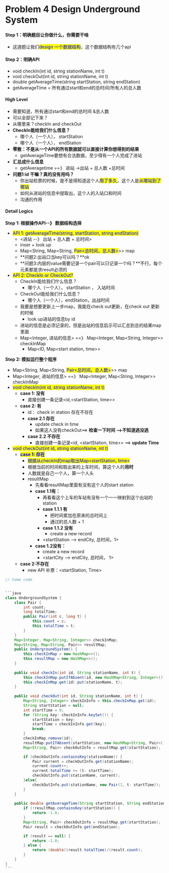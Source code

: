 # Problem 4 Design Underground System

#### Step 1：明确题目让你做什么，你需要干啥

* 这道题让我们<mark style="color:blue;">design 一个数据结构</mark>，这个数据结构有几个api



#### Step 2：明确API

* void checkIn(int id, string stationName, int t)
* void checkOut(int id, string stationName, int t)
* double getAverageTime(string startStation, string endStation)
* getAverageTime = 所有通过start和end的总时间/所有人的总人数



#### High Level

* 需要知道，所有通过start和end的总时间 &总人数
* 可以全部记下来？&#x20;
* 从哪里来？checkIn and checkOut
* **CheckIn能给我们什么信息？**
  * 哪个人（一个人）， startStation
  * 哪个人（一个人）， endStation
* **零散：不是从一个API的所有数据就可以直接计算你想得到的结果**
  * getAverageTime要想有合法数据，至少得有一个人完成了进站
* **汇总成什么信息**
  * getAveragetime ==》 进站 ->出站 + 总人数 +总时间
* **问题1:id 干嘛？真的没有用吗？**
  * 你出站检票的时候，是不是得知道这个人<mark style="color:blue;">用了多久</mark>，这个人是<mark style="color:blue;">从哪站到了哪站</mark>
  * 如何从进站的信息中提取出，这个人的入站口和时间
  * 沟通的作用

#### Detail Logics

**Step 1: 根据操作API--》 数据结构选择**

* <mark style="color:blue;">API 1: getAverageTime(string, startStation, string endStation)</mark>
  * <进站 --》 出站 + 总人数 + 总时间>
  * inser + look up
  * Map\<String, Map\<String, <mark style="color:blue;">Pair<总时间，总人数></mark>>> map
  * **问题2:出站口当key可以吗？**ok
  * **问题3:内层的value需要记录一个pair可以只记录一个吗？**不行，每个元素都是求result必须的
* <mark style="color:blue;">API 2: CheckIn or CheckOut?</mark>
  * CheckIn能给我们什么信息？
    * 哪个人（一个人）， startStation ， 入站时间
  * CheckOut能给我们什么信息？
    * 哪个人（一个人），endStation，出战时间
  * 我要是想要更新上一步map，我能在check out更新，在check out 更新的时候
    * look up进站的信息by id
  * 进站的信息是必须记录的，但是出站的信息启示可以汇总到总的结果map里面
  * Map\<Integer, 进站的信息> ==》 Map\<Integer, Map\<String, Integer>> checkInMap
    * Map\<ID, Map\<start station, time>>

**Step 2: 模拟运行整个程序**

* Map\<String, Map\<String, <mark style="color:blue;">Pair<总时间，总人数></mark>>> map
* Map\<Integer, 进站的信息> ==》 Map\<Integer, Map\<String, Integer>> checkInMap
* <mark style="color:blue;">void checkIn(int id, string stationName, int t)</mark>
  * **case 1: 没有**
    * 直接创建一条记录\<id,\<startStation, time>>
  * **case 2: 有**
    * id： check in station 存在不存在
    * **case 2.1 存在**
      * update check in time
      * 如果这人没有checkOut==> **检查一下时间 -->不知道逃没逃**
    * **case 2.2 不存在**
      * 直接创建一条记录\<id, \<startStation, time>> ==> **update Time**
* <mark style="color:blue;">void checkOut(int id, string stationName, int t)</mark>
  * <mark style="color:blue;">**case 1: 存在**</mark>
    * <mark style="color:blue;">根据从checkIn的map取出Map\<startStation, time></mark>
    * 根据当前的时间和取出来的上车时间，算这个人的**用时**
    * 人数就是自己一个人，算一个人头
    * resultMap
      * 先看看resultMap里面有没有这个人的start station
      * **case 1.1有：**
        * 再看看这个上车的车站有没有一个一一映射到这个出站的station
        * **case 1.1.1 有**
          * 把时间累加在原来的总时间上
          * 通过的总人数 + 1
        * **case 1.1.2 没有**
          * create a new record
        * \<startStation --> endCity, 总时间，1>
      * **case 1.2没有：**
        * create a new record
        * \<startCity --> endCity, 总时间， 1>
  * **case 2:不存在**
    * new API 补票：\<startStation, Time>



````java
// Some code


```java
class UndergroundSystem {
    class Pair {
        int count;
        long totalTime;
        public Pair(int c, long t) {
            this.count = c;
            this.totalTime = t;
        }
    }
    Map<Integer, Map<String, Integer>> checkInMap;
    Map<String, Map<String, Pair>> resultMap;
    public UndergroundSystem() {
        this.checkInMap = new HashMap<>();
        this.resultMap = new HashMap<>();
    }
    
    public void checkIn(int id, String stationName, int t) {
        this.checkInMap.putIfAbsent(id, new HashMap<String, Integer>());
        this.checkInMap.get(id).put(stationName, t);
    }
    
    public void checkOut(int id, String stationName, int t) {
        Map<String, Integer> checkInInfo = this.checkInMap.get(id);
        String startStation = null;
        int startTime = 0;
        for (String key: checkInInfo.keySet()) {
            startStation = key;
            startTime = checkInInfo.get(key);
            break;
        }
        checkInMap.remove(id);
        resultMap.putIfAbsent(startStation, new HashMap<String, Pair>());
        Map<String, Pair> checkOutInfo = resultMap.get(startStation);

        if (checkOutInfo.containsKey(stationName)) {
            Pair current = checkOutInfo.get(stationName);
            current.count++;
            current.totalTime += (t- startTime);
            checkOutInfo.put(stationName, current);
        }else{
            checkOutInfo.put(stationName, new Pair(1, t- startTime));
        }
    }
    
    public double getAverageTime(String startStation, String endStation) {
        if (!resultMap.containsKey(startStation)) {
            return -1.0;
        }
        Map<String, Pair> checkOutInfo = resultMap.get(startStation);
        Pair result = checkOutInfo.get(endStation);

        if (result == null) {
            return -1.0;
        } else {
            return (double)(result.totalTime)/(result.count);
        } 
    }
}
```
````
